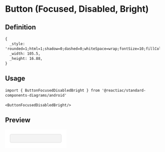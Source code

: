 # Button (Focused, Disabled, Bright)

## Definition

```
{
  _style: 'rounded=1;html=1;shadow=0;dashed=0;whiteSpace=wrap;fontSize=10;fillColor=#F4F4F4;align=center;strokeColor=#E6E6E6;fontColor=#CCCCCC;',
  _width: 105.5,
  _height: 16.88,
}
```

## Usage

```
import { ButtonFocusedDisabledBright } from '@reactiac/standard-components-diagrams/android'

<ButtonFocusedDisabledBright/>
```

## Preview

<img src="./button-focused-disabled-bright.png" width="200"/>

